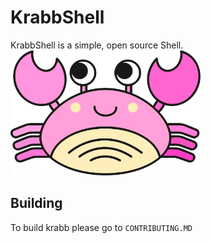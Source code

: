 # KrabbShell
<div class="cl_">
KrabbShell is a simple, open source Shell.
</div>
<div class="cl">
<img src="./docs/assets/krabb_logo.jpg" style="height: 200px">
</div>

## Building
To build krabb please go to `CONTRIBUTING.MD`
